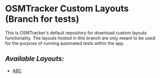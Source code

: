 # OSMTracker Custom Layouts (Branch for tests)

This is OSMTracker's default repository for download custom layouts functionality. 
The layouts hosted in this branch are only meant to be used for the purpose of running automated tests within the app.


## *Available Layouts:*
+ [ABC](https://github.com/labexp/osmtracker-android-layouts/blob/for_tests/layouts/abc/README.md)

